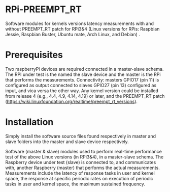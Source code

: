 # RPi-PREEMPT_RT
Software modules for kernels versions latency measurements with and without PREEMPT_RT patch for RPi3&amp;4 (Linux versions  for RPis: Raspbian Jessie, Raspbian Buster, Ubuntu mate, Arch Linux, and Debian) .

# Prerequisites

Two raspberryPi devices are required connected in a master-slave schema. The RPI under test is the named the slave device and the master is the RPi that performs the measurements. Connectivity: masters GPIO17 (pin 11) is configured as output connected to slaves GPIO27 (pin 13) configured as input, and vica versa the other way.
Any kernel version could be installed from release 4 (e.g., 4.4, 4.9, 4.14, 4.19) or later, and the PREEMPT_RT patch (https://wiki.linuxfoundation.org/realtime/preempt_rt_versions).

# Installation

Simply install the software source files found respectively in master and slave folders into the master and slave device respectively.

Software (master & slave) modules used to perform real-time performance test of the above Linux versions (in RPi3&4), in a master-slave schema. The Raspberry device under test (slave) is connected to, and communicates with, another Raspberry (master) that performs the actual measurements. Measurements include the latency of response tasks in user and kernel space, the response at specific periodic rates on execution of periodic tasks in user and kernel space, the maximum sustained frequency.
